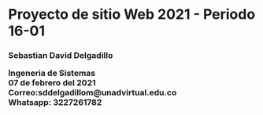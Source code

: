<!DOCTYPE html>
<html lang="es">
    <head>
        <meta charset="utf-8" />
        <meta name="viewport" content="width=device-width,initial-scale=1.0">
        <title>Document</title>
    </head>
    <body>
        <h1>Proyecto de sitio Web 2021 - Periodo 16-01</h1>
        <H3>Sebastian David Delgadillo <p>Ingeneria de Sistemas<br> 07 de febrero del 2021<br> Correo:sddelgadillom@unadvirtual.edu.co<br> Whatsapp: 3227261782 </p>  </H3>
    </body>
</html> 
